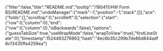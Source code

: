 {"filter":false,"title":"README.md","tooltip":"/180411/HW Form BS/README.md","undoManager":{"mark":-1,"position":-1,"stack":[]},"ace":{"folds":[],"scrolltop":0,"scrollleft":0,"selection":{"start":{"row":0,"column":0},"end":{"row":0,"column":0},"isBackwards":false},"options":{"guessTabSize":true,"useWrapMode":false,"wrapToView":true},"firstLineState":0},"timestamp":1524463276863,"hash":"4ec6b35c299b7de86d844adf8cf3435ffa4259ea"}